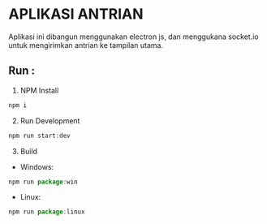 # APLIKASI ANTRIAN

<p>Aplikasi ini dibangun menggunakan electron js, dan menggukana socket.io untuk mengirimkan antrian ke tampilan utama.</p>

## Run :
1. NPM Install
```javascript
npm i
```
2. Run Development
```javascript
npm run start:dev
```

3. Build
- Windows:
```javascript
npm run package:win
```
- Linux:
```javascript
npm run package:linux
```